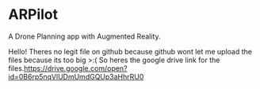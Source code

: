 # ARPilot
A Drone Planning app with Augmented Reality.

Hello! Theres no legit file on github because github wont let me upload the files because its too big >:(
So heres the google drive link for the files.https://drive.google.com/open?id=0B6rp5nqVlUDmUmdGQUp3aHhrRU0 
